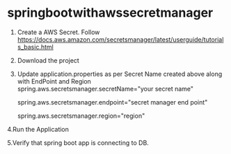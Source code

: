 ﻿# springbootwithawssecretmanager
 
 
 1. Create a AWS Secret. Follow https://docs.aws.amazon.com/secretsmanager/latest/userguide/tutorials_basic.html 
 2. Download the project 
 3. Update application.properties as per Secret Name created above along with EndPoint and Region
       spring.aws.secretsmanager.secretName="your secret name"
       
       spring.aws.secretsmanager.endpoint="secret manager end point"
       
       spring.aws.secretsmanager.region="region"
       
 4.Run the Application
 
 5.Verify that spring boot app is connecting to DB.
 
